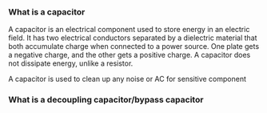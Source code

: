 ### What is a capacitor

A capacitor is an electrical component used to store energy in an electric
field. It has two electrical conductors separated by a dielectric material that
both accumulate charge when connected to a power source. One plate gets a
negative charge, and the other gets a positive charge. A capacitor does
not dissipate energy, unlike a resistor.

A capacitor is used to clean up any noise or AC for sensitive component

### What is a decoupling capacitor/bypass capacitor


